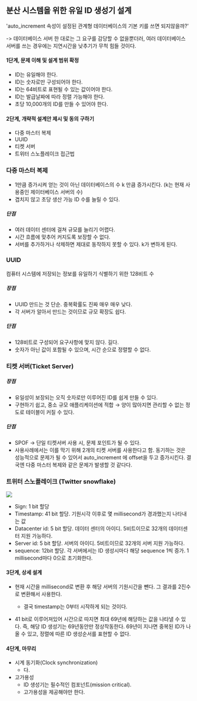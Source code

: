 ## 분산 시스템을 위한 유일 ID 생성기 설계

'auto_increment 속성이 설정된 관계형 데이터베이스의 기본 키를 쓰면 되지않을까?' 

-> 데이터베이스 서버 한 대로는 그 요구를 감당할 수 없을뿐더러, 여러 데이터베이스 서버를 쓰는 경우에는 지연시간을 낮추기가 무척 힘들 것이다.

#### 1단계, 문제 이해 및 설계 범위 확정

- ID는 유일해야 한다.
- ID는 숫자로만 구성되어야 한다.
- ID는 64비트로 표현될 수 있는 값이어야 한다.
- ID는 발급날짜에 따라 정렬 가능해야 한다.
- 초당 10,000개의 ID를 만들 수 있어야 한다.

#### 2단계, 개략적 설계안 제시 및 동의 구하기

- 다중 마스터 복제
- UUID
- 티켓 서버
- 트위터 스노플레이크 접근법

### 다중 마스터 복제
- 1만큼 증가시켜 얻는 것이 아닌 데이터베이스의 수 k 만큼 증가시킨다. (k는 현재 사용중인 제이터베이스 서버의 수)
- 겹치지 않고 초당 생산 가능 ID 수를 늘릴 수 있다.

##### 단점
- 여러 데이터 센터에 걸쳐 규모를 늘리기 어렵다.
- 시간 흐름에 맞추어 커지도록 보장할 수 없다.
- 서버를 추가하거나 삭제하면 제대로 동작하지 못할 수 있다. k가 변하게 된다.

### UUID
컴퓨터 시스템에 저장되는 정보를 유일하기 식별하기 위한 128비트 수

##### 장점
- UUID 만드는 것 단순. 중복확률도 진짜 매우 매우 낮다.
- 각 서버가 알아서 만드는 것이므로 규모 확장도 쉽다.
##### 단점
- 128비트로 구성되어 요구사항에 맞지 않다. 길다.
- 숫자가 아닌 값이 포함될 수 있으며, 시간 순으로 정렬할 수 없다.

### 티켓 서버(Ticket Server)

##### 장점
- 유일성이 보장되는 오직 숫자로만 이루어진 ID를 쉽게 만들 수 있다.
- 구현하기 쉽고, 중소 규모 애플리케이션에 적합 → 양이 많아지면 관리할 수 없는 정도로 테이블이 커질 수 있다.
##### 단점
- SPOF → 단일 티켓서버 사용 시, 문제 포인트가 될 수 있다.
- 사용사례에서는 이를 막기 위해 2개의 티켓 서버를 사용한다고 함. 동기하는 것은 성능적으로 문제가 될 수 있어서 auto_increment 에 offset을 두고 증가시킨다. 결국엔 다중 마스터 복제와 같은 문제가 발생할 것 같다다.

### 트위터 스노플레이크 (Twitter snowflake)

<img src="images/minjoo/twitter.png">

- Sign: 1 bit 할당
- Timestamp: 41 bit 할당. 기원시각 이후로 몇 millisecond가 경과했는지 나타내는 값
- Datacenter id: 5 bit 할당. 데이터 센터의 아이디. 5비트이므로 32개의 데이터센터 지원 가능하다.
- Server id: 5 bit 할당. 서버의 아이디. 5비트이므로 32개의 서버 지원 가능하다.
- sequence: 12bit 할당. 각 서버에서는 ID 생성시마다 해당 sequence 1씩 증가. 1 millisecond마다 0으로 초기화한다.

#### 3단계, 상세 설계



- 현재 시간을 millisecond로 변환 후 해당 서버의 기원시간을 뺀다. 그 결과를 2진수로 변환해서 사용한다.

  - 결국 timestamp는 0부터 시작하게 되는 것이다.

- 41 bit로 이루어져있어 시간으로 따지면 최대 69년에 해당하는 값을 나타낼 수 있다. 즉, 해당 ID 생성기는 69년동안만 정상작동한다. 69년이 지나면 중복된 ID가 나올 수 있고, 정렬에 따른 ID 생성순서를 표현할 수 없다.

#### 4단계, 마무리

- 시계 동기화(Clock synchronization)
  - 다.
- 고가용성
  - ID 생성기는 필수적인 컴포넌트(mission critical).
  - 고가용성을 제공해야만 한다.
